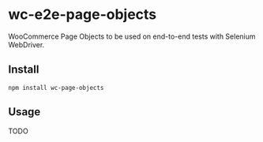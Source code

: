 wc-e2e-page-objects
===================

WooCommerce Page Objects to be used on end-to-end tests with Selenium WebDriver.

## Install

```
npm install wc-page-objects
```

## Usage

TODO
